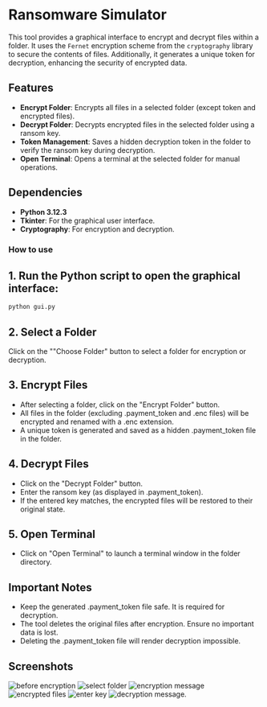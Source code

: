 # Ransomware Simulator

This tool provides a graphical interface to encrypt and decrypt files within a folder. It uses the `Fernet` encryption scheme from the `cryptography` library to secure the contents of files. Additionally, it generates a unique token for decryption, enhancing the security of encrypted data.

## Features
- **Encrypt Folder**: Encrypts all files in a selected folder (except token and encrypted files).
- **Decrypt Folder**: Decrypts encrypted files in the selected folder using a ransom key.
- **Token Management**: Saves a hidden decryption token in the folder to verify the ransom key during decryption.
- **Open Terminal**: Opens a terminal at the selected folder for manual operations.

## Dependencies
- **Python 3.12.3**
- **Tkinter**: For the graphical user interface.
- **Cryptography**: For encryption and decryption.

### How to use
## 1. Run the Python script to open the graphical interface:
```bash
python gui.py
```
## 2. Select a Folder
Click on the ""Choose Folder" button to select a folder for encryption or decryption.

## 3. Encrypt Files
- After selecting a folder, click on the "Encrypt Folder" button.
- All files in the folder (excluding .payment_token and .enc files) will be encrypted and renamed with a .enc extension.
- A unique token is generated and saved as a hidden .payment_token file in the folder.

## 4. Decrypt Files
- Click on the "Decrypt Folder" button.
- Enter the ransom key (as displayed in .payment_token).
- If the entered key matches, the encrypted files will be restored to their original state.
## 5. Open Terminal
- Click on "Open Terminal" to launch a terminal window in the folder directory.

## Important Notes
- Keep the generated .payment_token file safe. It is required for decryption.
- The tool deletes the original files after encryption. Ensure no important data is lost.
- Deleting the .payment_token file will render decryption impossible.

## Screenshots
![before encryption](https://github.com/aryanshailech/malwareProject/blob/main/readme_img/before%20encryption.png)
![select folder](https://github.com/aryanshailech/malwareProject/blob/main/readme_img/select%20folder.png)
![encryption message](https://github.com/aryanshailech/malwareProject/blob/main/readme_img/all%20files%20encrypted%20message.png)
![encrypted files](https://github.com/aryanshailech/malwareProject/blob/main/readme_img/encrypted%20files.png)
![enter key](https://github.com/aryanshailech/malwareProject/blob/main/readme_img/enter%20key.png)
![decryption message](https://github.com/aryanshailech/malwareProject/blob/main/readme_img/all%20files%20decrypted%20message.png).




